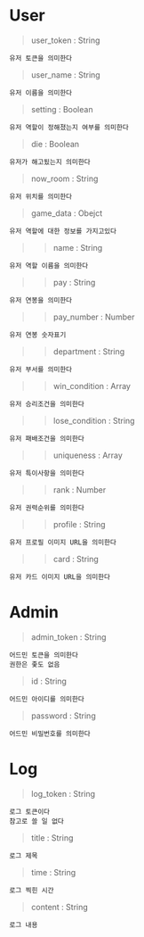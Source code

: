 # User

> user_token : String

    유저 토큰을 의미한다

> user_name : String

    유저 이름을 의미한다
    
> setting : Boolean

    유저 역할이 정해졌는지 여부를 의미한다
    
> die : Boolean
    
    유저가 해고됬는지 의미한다
    
> now_room : String

    유저 위치를 의미한다

> game_data : Obejct

    유저 역할에 대한 정보를 가지고있다
    
>> name : String

    유저 역할 이름을 의미한다
    
>> pay : String

    유저 연봉을 의미한다
    
>> pay_number : Number

    유저 연봉 숫자표기
    
>> department : String

    유저 부서를 의미한다
    
>> win_condition : Array

    유저 승리조건을 의미한다
    
>> lose_condition : String

    유저 패배조건을 의미한다
    
>> uniqueness : Array
    
    유저 특이사항을 의미한다
    
>> rank : Number

    유저 권력순위를 의미한다
    
>> profile : String

    유저 프로필 이미지 URL을 의미한다
    
>> card : String

    유저 카드 이미지 URL을 의미한다
    
# Admin 

> admin_token : String

    어드민 토큰을 의미한다
    권한은 좇도 없음
     
> id : String

    어드민 아이디를 의미한다
    
> password : String

    어드민 비밀번호를 의미한다
    
# Log

> log_token : String

    로그 토큰이다
    참고로 쓸 일 없다

> title : String

    로그 제목

> time : String

    로그 찍힌 시간

> content : String

    로그 내용 